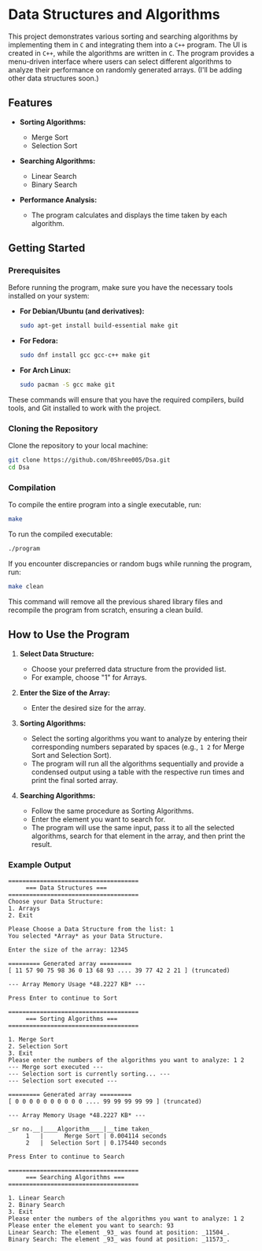 # Data Structures and Algorithms

This project demonstrates various sorting and searching algorithms by implementing them in `C` and integrating them into a `C++` program. The UI is created in `C++`, while the algorithms are written in `C`. The program provides a menu-driven interface where users can select different algorithms to analyze their performance on randomly generated arrays. (I'll be adding other data structures soon.)

## Features

- **Sorting Algorithms:**
  - Merge Sort
  - Selection Sort

- **Searching Algorithms:**
  - Linear Search
  - Binary Search

- **Performance Analysis:**
  - The program calculates and displays the time taken by each algorithm.

## Getting Started

### Prerequisites

Before running the program, make sure you have the necessary tools installed on your system:

- **For Debian/Ubuntu (and derivatives):**
  ```bash
  sudo apt-get install build-essential make git
  ```

- **For Fedora:**
  ```bash
  sudo dnf install gcc gcc-c++ make git
  ```

- **For Arch Linux:**
  ```bash
  sudo pacman -S gcc make git
  ```

These commands will ensure that you have the required compilers, build tools, and Git installed to work with the project.

### Cloning the Repository

Clone the repository to your local machine:

```bash
git clone https://github.com/0Shree005/Dsa.git
cd Dsa
```

### Compilation

To compile the entire program into a single executable, run:

```bash
make
```

To run the compiled executable:

```bash
./program
```

If you encounter discrepancies or random bugs while running the program, run:

```bash
make clean
```

This command will remove all the previous shared library files and recompile the program from scratch, ensuring a clean build.

## How to Use the Program

1. **Select Data Structure:**
   - Choose your preferred data structure from the provided list.
   - For example, choose "1" for Arrays.

2. **Enter the Size of the Array:**
   - Enter the desired size for the array.

3. **Sorting Algorithms:**
   - Select the sorting algorithms you want to analyze by entering their corresponding numbers separated by spaces (e.g., `1 2` for Merge Sort and Selection Sort).
   - The program will run all the algorithms sequentially and provide a condensed output using a table with the respective run times and print the final sorted array.

4. **Searching Algorithms:**
   - Follow the same procedure as Sorting Algorithms.
   - Enter the element you want to search for.
   - The program will use the same input, pass it to all the selected algorithms, search for that element in the array, and then print the result.

### Example Output

```plaintext
=====================================
     === Data Structures ===
=====================================
Choose your Data Structure:
1. Arrays
2. Exit

Please Choose a Data Structure from the list: 1
You selected *Array* as your Data Structure.

Enter the size of the array: 12345

========= Generated array =========
[ 11 57 90 75 98 36 0 13 68 93 .... 39 77 42 2 21 ] (truncated)

--- Array Memory Usage *48.2227 KB* ---

Press Enter to continue to Sort

=====================================
     === Sorting Algorithms ===
=====================================

1. Merge Sort
2. Selection Sort
3. Exit
Please enter the numbers of the algorithms you want to analyze: 1 2
--- Merge sort executed ---
--- Selection sort is currently sorting... ---
--- Selection sort executed ---

========= Generated array =========
[ 0 0 0 0 0 0 0 0 0 0 .... 99 99 99 99 99 ] (truncated)

--- Array Memory Usage *48.2227 KB* ---

_sr no.__|____Algorithm____|__time taken_
     1   |      Merge Sort | 0.004114 seconds
     2   |  Selection Sort | 0.175440 seconds

Press Enter to continue to Search

=====================================
     === Searching Algorithms ===
=====================================

1. Linear Search
2. Binary Search
3. Exit
Please enter the numbers of the algorithms you want to analyze: 1 2
Please enter the element you want to search: 93
Linear Search: The element _93_ was found at position: _11504_.
Binary Search: The element _93_ was found at position: _11573_.
```
